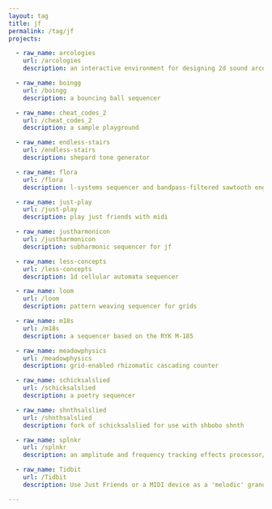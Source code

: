 ```yaml
---
layout: tag
title: jf
permalink: /tag/jf
projects:

  - raw_name: arcologies
    url: /arcologies
    description: an interactive environment for designing 2d sound arcologies with norns and grid

  - raw_name: boingg
    url: /boingg
    description: a bouncing ball sequencer

  - raw_name: cheat_codes_2
    url: /cheat_codes_2
    description: a sample playground

  - raw_name: endless-stairs
    url: /endless-stairs
    description: shepard tone generator

  - raw_name: flora
    url: /flora
    description: l-systems sequencer and bandpass-filtered sawtooth engine

  - raw_name: just-play
    url: /just-play
    description: play just friends with midi

  - raw_name: justharmonicon
    url: /justharmonicon
    description: subharmonic sequencer for jf

  - raw_name: less-concepts
    url: /less-concepts
    description: 1d cellular automata sequencer

  - raw_name: loom
    url: /loom
    description: pattern weaving sequencer for grids

  - raw_name: m18s
    url: /m18s
    description: a sequencer based on the RYK M-185

  - raw_name: meadowphysics
    url: /meadowphysics
    description: grid-enabled rhizomatic cascading counter

  - raw_name: schicksalslied
    url: /schicksalslied
    description: a poetry sequencer

  - raw_name: shnthsalslied
    url: /shnthsalslied
    description: fork of schicksalslied for use with shbobo shnth

  - raw_name: splnkr
    url: /splnkr
    description: an amplitude and frequency tracking effects processor/sampler/sequencer

  - raw_name: Tidbit
    url: /Tidbit
    description: Use Just Friends or a MIDI device as a 'melodic' granular synth.

---
```

